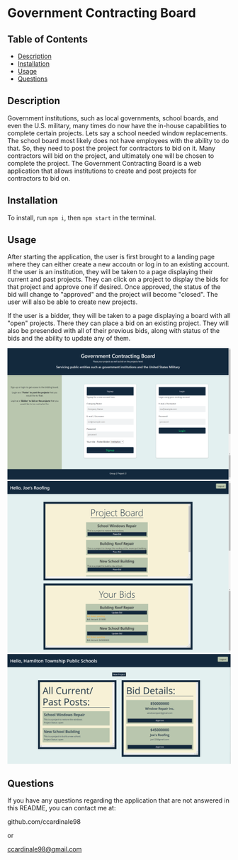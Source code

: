 # Government Contracting Board

## Table of Contents

- [Description](#description)
- [Installation](#installation)
- [Usage](#usage)
- [Questions](#questions)

## Description

Government institutions, such as local governments, school boards, and even the U.S. military, many times do now have the in-house capabilities to complete certain projects. Lets say a school needed window replacements. The school board most likely does not have employees with the ability to do that. So, they need to post the project for contractors to bid on it. Many contractors will bid on the project, and ultimately one will be chosen to complete the project. The Government Contracting Board is a web application that allows institutions to create and post projects for contractors to bid on.

## Installation

To install, run ```npm i```, then ```npm start``` in the terminal.

## Usage

After starting the application, the user is first brought to a landing page where they can either create a new accoutn or log in to an existing account. If the user is an institution, they will be taken to a page displaying their current and past projects. They can click on a project to display the bids for that project and approve one if desired. Once approved, the status of the bid will change to "approved" and the project will become "closed". The user will also be able to create new projects.

If the user is a bidder, they will be taken to a page displaying a board with all "open" projects. There they can place a bid on an existing project. They will also be presended with all of their previous bids, along with status of the bids and the ability to update any of them.

![screenshot of application](public/images/o5KeCyFZ1c.png)
![screenshot of application](public/images/MTGaqoqU5j.png)
![screenshot of application](public/images/qGtIQ5XtFn.png)

## Questions

If you have any questions regarding the application that are not answered in this README, you can contact me at: 

github.com/ccardinale98

or

ccardinale98@gmail.com